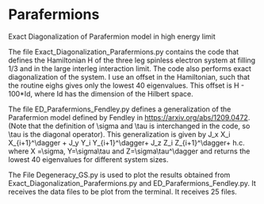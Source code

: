 # Parafermions
Exact Diagonalization of Parafermion model in high energy limit

The file Exact_Diagonalization_Parafermions.py contains the code that defines the Hamiltonian H of the three leg
spinless electron system at filling 1/3 and in the large interleg interaction limit. The code also performs exact diagonalization
of the system. I use an offset in the Hamiltonian, such that the routine eighs gives only the lowest 40 eigenvalues. This offset is 
H - 100*Id, where Id has the dimension of the Hilbert space.

The file ED_Parafermions_Fendley.py defines a generalization of the Parafermion model defined by Fendley in 
https://arxiv.org/abs/1209.0472. (Note that the definition of \sigma and \tau is interchanged in the code, so \tau is the diagonal 
operator). This generalization is given by J_x X_i X_{i+1}^\dagger + J_y Y_i Y_{i+1}^\dagger+ J_z Z_i Z_{i+1}^\dagger+ h.c. where
X =\sigma, Y=\sigma\tau and Z=\sigma\tau^\dagger and returns the lowest 40 eigenvalues for different system sizes.

The File Degeneracy_GS.py is used to plot the results obtained from Exact_Diagonalization_Parafermions.py and 
ED_Parafermions_Fendley.py. It receives the data files to be plot from the terminal. It receives 25 files.
